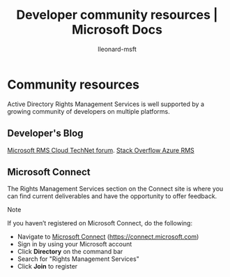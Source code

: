 ﻿---
# required metadata

title: Developer community resources | Microsoft Docs
description: Azure Information Protection is well supported by a growing community of developers on multiple platforms.
keywords:
author: lleonard-msft
ms.author: alleonar
manager: mbaldwin
ms.date: 01/23/2017
ms.topic: conceptual
ms.service: information-protection
ms.assetid: e3bdaa6d-e8ca-421a-a429-553bfc54b78b
# optional metadata

#ROBOTS:
audience: developer
#ms.devlang:
ms.reviewer: shubhamp
ms.suite: ems
#ms.tgt_pltfrm:
#ms.custom:

---

# Community resources

Active Directory Rights Management Services is well supported by a growing community of developers on multiple platforms.

## Developer's Blog
[Microsoft RMS Cloud TechNet forum](https://social.technet.microsoft.com/Forums/en-US/home?forum=rmscloud).
[Stack Overflow Azure RMS](https://stackoverflow.com/search?q=Azure+RMS)

## Microsoft Connect
The Rights Management Services section on the Connect site is where you can find current deliverables and have the opportunity to offer feedback.

> [!NOTE]
>
>If you haven’t registered on Microsoft Connect, do the following:
>
>-   Navigate to [Microsoft Connect](https://connect.microsoft.com) (https://connect.microsoft.com)
>-   Sign in by using your Microsoft account
>-   Click **Directory** on the command bar
>-   Search for "Rights Management Services"
>-   Click **Join** to register
